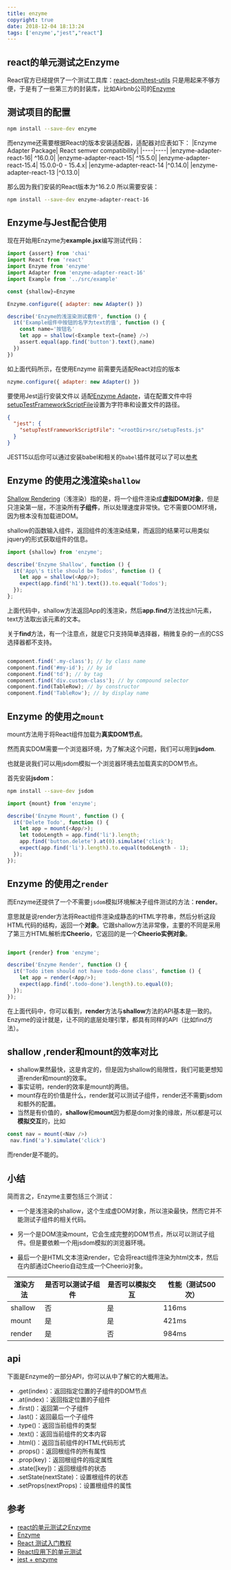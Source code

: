 ```yaml
---
title: enzyme
copyright: true
date: 2018-12-04 18:13:24
tags: ['enzyme',"jest","react"]
---
```

## react的单元测试之Enzyme
React官方已经提供了一个测试工具库：[react-dom/test-utils](https://reactjs.org/docs/test-utils.html)
只是用起来不够方便，于是有了一些第三方的封装库，比如Airbnb公司的[Enzyme](https://github.com/airbnb/enzyme)

## 测试项目的配置
```sh
npm install --save-dev enzyme
```
而enzyme还需要根据React的版本安装适配器，适配器对应表如下：
|Enzyme Adapter Package|	React semver compatibility|
|----|----|
|enzyme-adapter-react-16|	^16.0.0|
|enzyme-adapter-react-15|	^15.5.0|
|enzyme-adapter-react-15.4|	15.0.0-0 - 15.4.x|
|enzyme-adapter-react-14	|^0.14.0|
|enzyme-adapter-react-13	|^0.13.0|

那么因为我们安装的React版本为^16.2.0
所以需要安装：
```bash
npm install --save-dev enzyme-adapter-react-16
```
## Enzyme与Jest配合使用
现在开始用Enzyme为**example.jsx**编写测试代码：
```js
import {assert} from 'chai'
import React from 'react'
import Enzyme from 'enzyme'
import Adapter from 'enzyme-adapter-react-16'
import Example from '../src/example'

const {shallow}=Enzyme

Enzyme.configure({ adapter: new Adapter() })

describe('Enzyme的浅渲染测试套件', function () {
  it('Example组件中按钮的名字为text的值', function () {
    const name='按钮名'
    let app = shallow(<Example text={name} />)
    assert.equal(app.find('button').text(),name)
  })
})
```
如上面代码所示，在使用Enzyme 前需要先适配React对应的版本
```js
nzyme.configure({ adapter: new Adapter() })
```
要使用Jest运行安装文件以 适配[Enzyme Adapte](http://airbnb.io/enzyme/docs/installation/)，请在配置文件中将[setupTestFrameworkScriptFile](http://jestjs.io/docs/en/configuration)设置为字符串和设置文件的路径。
```json
{
  "jest": {
    "setupTestFrameworkScriptFile": "<rootDir>src/setupTests.js"
  }
}
```
 JEST15以后你可以通过安装babel和相关的`babel`插件就可以了可以[参考](https://github.com/vjwilson/enzyme-example-jest)



## Enzyme 的使用之浅渲染`shallow`
[Shallow Rendering](https://github.com/airbnb/enzyme/blob/master/docs/api/shallow.md)（浅渲染）指的是，将一个组件渲染成**虚拟DOM对象**，但是只渲染第一层，不渲染所有**子组件**，所以处理速度非常快。它不需要DOM环境，因为根本没有加载进DOM。

shallow的函数输入组件，返回组件的浅渲染结果，而返回的结果可以用类似jquery的形式获取组件的信息。
```js
import {shallow} from 'enzyme';

describe('Enzyme Shallow', function () {
  it('App\'s title should be Todos', function () {
    let app = shallow(<App/>);
    expect(app.find('h1').text()).to.equal('Todos');
  });
};
```
上面代码中，shallow方法返回App的浅渲染，然后**app.find**方法找出h1元素，text方法取出该元素的文本。

关于**find**方法，有一个注意点，就是它只支持简单选择器，稍微复杂的一点的CSS选择器都不支持。
```js

component.find('.my-class'); // by class name
component.find('#my-id'); // by id
component.find('td'); // by tag
component.find('div.custom-class'); // by compound selector
component.find(TableRow); // by constructor
component.find('TableRow'); // by display name
```

## Enzyme 的使用之`mount`
mount方法用于将React组件加载为**真实DOM节点**。

然而真实DOM需要一个浏览器环境，为了解决这个问题，我们可以用到**jsdom**.

也就是说我们可以用jsdom模拟一个浏览器环境去加载真实的DOM节点。

首先安装**jsdom**：
```sh
npm install --save-dev jsdom
```
```js
import {mount} from 'enzyme';

describe('Enzyme Mount', function () {
  it('Delete Todo', function () {
    let app = mount(<App/>);
    let todoLength = app.find('li').length;
    app.find('button.delete').at(0).simulate('click');
    expect(app.find('li').length).to.equal(todoLength - 1);
  });
});
```
## Enzyme 的使用之`render`
而Enzyme还提供了一个不需要`jsdom`模拟环境解决子组件测试的方法：**render**。

意思就是说render方法将React组件渲染成静态的HTML字符串，然后分析这段HTML代码的结构，返回一个**对象**。它跟shallow方法非常像，主要的不同是采用了第三方HTML解析库**Cheerio**，它返回的是一个**Cheerio实例对象**。
```js

import {render} from 'enzyme';

describe('Enzyme Render', function () {
  it('Todo item should not have todo-done class', function () {
    let app = render(<App/>);
    expect(app.find('.todo-done').length).to.equal(0);
  });
});
```
在上面代码中，你可以看到，**render**方法与**shallow**方法的API基本是一致的。 Enzyme的设计就是，让不同的底层处理引擎，都具有同样的API（比如find方法）。

## shallow ,render和mount的效率对比
- shallow果然最快，这是肯定的，但是因为shallow的局限性，我们可能更想知道render和mount的效率。
- 事实证明，render的效率是mount的两倍。
- mount存在的价值是什么，render就可以测试子组件，render还不需要jsdom和额外的配置。
- 当然是有价值的，**shallow**和**mount**因为都是dom对象的缘故，所以都是可以**模拟交互**的，比如
```js
const nav = mount(<Nav />)
 nav.find('a').simulate('click')
```
而render是不能的。

## 小结
简而言之，Enzyme主要包括三个测试：

- 一个是浅渲染的shallow，这个生成虚DOM对象，所以渲染最快，然而它并不能测试子组件的相关代码。

- 另一个是DOM渲染mount，它会生成完整的DOM节点，所以可以测试子组件。但是要依赖一个用jsdom模拟的浏览器环境。

- 最后一个是HTML文本渲染render，它会将react组件渲染为html文本，然后在内部通过Cheerio自动生成一个Cheerio对象。

|渲染方法|	是否可以测试子组件|	是否可以模拟交互|	性能（测试500次）|
|----|----|----|----|
|shallow|	否	|是	|116ms|
|mount	|是	|是	|421ms|
|render|	是|	否	|984ms|

## api
下面是Enzyme的一部分API，你可以从中了解它的大概用法。
- .get(index)：返回指定位置的子组件的DOM节点
- .at(index)：返回指定位置的子组件
- .first()：返回第一个子组件
- .last()：返回最后一个子组件
- .type()：返回当前组件的类型
- .text()：返回当前组件的文本内容
- .html()：返回当前组件的HTML代码形式
- .props()：返回根组件的所有属性
- .prop(key)：返回根组件的指定属性
- .state([key])：返回根组件的状态
- .setState(nextState)：设置根组件的状态
- .setProps(nextProps)：设置根组件的属性

## 参考
- [react的单元测试之Enzyme](https://www.cnblogs.com/vvjiang/p/8599980.html)
- [Enzyme](https://airbnb.io/enzyme/)
- [React 测试入门教程](http://www.ruanyifeng.com/blog/2016/02/react-testing-tutorial.html)
- [React应用下的单元测试](http://www.aliued.com/?p=4095)
- [ jest + enzyme](https://www.cnblogs.com/susu8/p/9512393.html)
